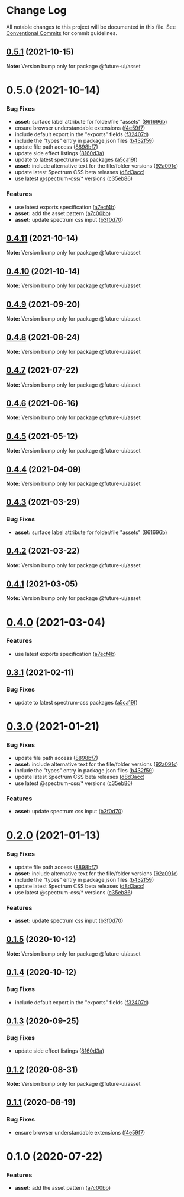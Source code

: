 # Change Log

All notable changes to this project will be documented in this file.
See [Conventional Commits](https://conventionalcommits.org) for commit guidelines.

## [0.5.1](https://github.com/adobe/spectrum-web-components/compare/@future-ui/asset@0.5.0...@future-ui/asset@0.5.1) (2021-10-15)

**Note:** Version bump only for package @future-ui/asset





# 0.5.0 (2021-10-14)


### Bug Fixes

* **asset:** surface label attribute for folder/file "assets" ([861696b](https://github.com/adobe/spectrum-web-components/commit/861696b354639841753418cf1c27fc319e970b04))
* ensure browser understandable extensions ([f4e59f7](https://github.com/adobe/spectrum-web-components/commit/f4e59f76f86369593810463c6406565e28ad97e9))
* include default export in the "exports" fields ([f32407d](https://github.com/adobe/spectrum-web-components/commit/f32407d7bbfd18e72c35b6f27740549e79957858))
* include the "types" entry in package.json files ([b432f59](https://github.com/adobe/spectrum-web-components/commit/b432f5982b3b79f80af12f6d0312cbe2285e608b))
* update file path access ([8898bf7](https://github.com/adobe/spectrum-web-components/commit/8898bf707e6e28abb78c92a0a0858d459e65347b))
* update side effect listings ([8160d3a](https://github.com/adobe/spectrum-web-components/commit/8160d3ab2c4f5ea11ac40897a5cf1fdaa357f4a8))
* update to latest spectrum-css packages ([a5ca19f](https://github.com/adobe/spectrum-web-components/commit/a5ca19f67d5b3f0951667c4441d4d977bf1e0937))
* **asset:** include alternative text for the file/folder versions ([92a091c](https://github.com/adobe/spectrum-web-components/commit/92a091c67b9f09eee820987c096f5dd1ce60df5b))
* update latest Spectrum CSS beta releases ([d8d3acc](https://github.com/adobe/spectrum-web-components/commit/d8d3acc86de31e58219db6ba2a9d045b83cbe103))
* use latest @spectrum-css/* versions ([c35eb86](https://github.com/adobe/spectrum-web-components/commit/c35eb86defd89a0c36b5ea186f6d40f20851b5e5))


### Features

* use latest exports specification ([a7ecf4b](https://github.com/adobe/spectrum-web-components/commit/a7ecf4b6da7996f36a8a89f62cc2384709497008))
* **asset:** add the asset pattern ([a7c00bb](https://github.com/adobe/spectrum-web-components/commit/a7c00bbd591587a13b8d941885a19047e3d1cae7))
* **asset:** update spectrum css input ([b3f0d70](https://github.com/adobe/spectrum-web-components/commit/b3f0d7045d1436ad0f8386faba09d185a7757df5))





## [0.4.11](https://github.com/adobe/spectrum-web-components/compare/@future-ui/asset@0.4.9...@future-ui/asset@0.4.11) (2021-10-14)

**Note:** Version bump only for package @future-ui/asset

## [0.4.10](https://github.com/adobe/spectrum-web-components/compare/@future-ui/asset@0.4.9...@future-ui/asset@0.4.10) (2021-10-14)

**Note:** Version bump only for package @future-ui/asset

## [0.4.9](https://github.com/adobe/spectrum-web-components/compare/@future-ui/asset@0.4.8...@future-ui/asset@0.4.9) (2021-09-20)

**Note:** Version bump only for package @future-ui/asset

## [0.4.8](https://github.com/adobe/spectrum-web-components/compare/@future-ui/asset@0.4.7...@future-ui/asset@0.4.8) (2021-08-24)

**Note:** Version bump only for package @future-ui/asset

## [0.4.7](https://github.com/adobe/spectrum-web-components/compare/@future-ui/asset@0.4.6...@future-ui/asset@0.4.7) (2021-07-22)

**Note:** Version bump only for package @future-ui/asset

## [0.4.6](https://github.com/adobe/spectrum-web-components/compare/@future-ui/asset@0.4.5...@future-ui/asset@0.4.6) (2021-06-16)

**Note:** Version bump only for package @future-ui/asset

## [0.4.5](https://github.com/adobe/spectrum-web-components/compare/@future-ui/asset@0.4.4...@future-ui/asset@0.4.5) (2021-05-12)

**Note:** Version bump only for package @future-ui/asset

## [0.4.4](https://github.com/adobe/spectrum-web-components/compare/@future-ui/asset@0.4.3...@future-ui/asset@0.4.4) (2021-04-09)

**Note:** Version bump only for package @future-ui/asset

## [0.4.3](https://github.com/adobe/spectrum-web-components/compare/@future-ui/asset@0.4.2...@future-ui/asset@0.4.3) (2021-03-29)

### Bug Fixes

-   **asset:** surface label attribute for folder/file "assets" ([861696b](https://github.com/adobe/spectrum-web-components/commit/861696b354639841753418cf1c27fc319e970b04))

## [0.4.2](https://github.com/adobe/spectrum-web-components/compare/@future-ui/asset@0.4.1...@future-ui/asset@0.4.2) (2021-03-22)

**Note:** Version bump only for package @future-ui/asset

## [0.4.1](https://github.com/adobe/spectrum-web-components/compare/@future-ui/asset@0.4.0...@future-ui/asset@0.4.1) (2021-03-05)

**Note:** Version bump only for package @future-ui/asset

# [0.4.0](https://github.com/adobe/spectrum-web-components/compare/@future-ui/asset@0.3.1...@future-ui/asset@0.4.0) (2021-03-04)

### Features

-   use latest exports specification ([a7ecf4b](https://github.com/adobe/spectrum-web-components/commit/a7ecf4b6da7996f36a8a89f62cc2384709497008))

## [0.3.1](https://github.com/adobe/spectrum-web-components/compare/@future-ui/asset@0.3.0...@future-ui/asset@0.3.1) (2021-02-11)

### Bug Fixes

-   update to latest spectrum-css packages ([a5ca19f](https://github.com/adobe/spectrum-web-components/commit/a5ca19f67d5b3f0951667c4441d4d977bf1e0937))

# [0.3.0](https://github.com/adobe/spectrum-web-components/compare/@future-ui/asset@0.1.5...@future-ui/asset@0.3.0) (2021-01-21)

### Bug Fixes

-   update file path access ([8898bf7](https://github.com/adobe/spectrum-web-components/commit/8898bf707e6e28abb78c92a0a0858d459e65347b))
-   **asset:** include alternative text for the file/folder versions ([92a091c](https://github.com/adobe/spectrum-web-components/commit/92a091c67b9f09eee820987c096f5dd1ce60df5b))
-   include the "types" entry in package.json files ([b432f59](https://github.com/adobe/spectrum-web-components/commit/b432f5982b3b79f80af12f6d0312cbe2285e608b))
-   update latest Spectrum CSS beta releases ([d8d3acc](https://github.com/adobe/spectrum-web-components/commit/d8d3acc86de31e58219db6ba2a9d045b83cbe103))
-   use latest @spectrum-css/\* versions ([c35eb86](https://github.com/adobe/spectrum-web-components/commit/c35eb86defd89a0c36b5ea186f6d40f20851b5e5))

### Features

-   **asset:** update spectrum css input ([b3f0d70](https://github.com/adobe/spectrum-web-components/commit/b3f0d7045d1436ad0f8386faba09d185a7757df5))

# [0.2.0](https://github.com/adobe/spectrum-web-components/compare/@future-ui/asset@0.1.5...@future-ui/asset@0.2.0) (2021-01-13)

### Bug Fixes

-   update file path access ([8898bf7](https://github.com/adobe/spectrum-web-components/commit/8898bf707e6e28abb78c92a0a0858d459e65347b))
-   **asset:** include alternative text for the file/folder versions ([92a091c](https://github.com/adobe/spectrum-web-components/commit/92a091c67b9f09eee820987c096f5dd1ce60df5b))
-   include the "types" entry in package.json files ([b432f59](https://github.com/adobe/spectrum-web-components/commit/b432f5982b3b79f80af12f6d0312cbe2285e608b))
-   update latest Spectrum CSS beta releases ([d8d3acc](https://github.com/adobe/spectrum-web-components/commit/d8d3acc86de31e58219db6ba2a9d045b83cbe103))
-   use latest @spectrum-css/\* versions ([c35eb86](https://github.com/adobe/spectrum-web-components/commit/c35eb86defd89a0c36b5ea186f6d40f20851b5e5))

### Features

-   **asset:** update spectrum css input ([b3f0d70](https://github.com/adobe/spectrum-web-components/commit/b3f0d7045d1436ad0f8386faba09d185a7757df5))

## [0.1.5](https://github.com/adobe/spectrum-web-components/compare/@future-ui/asset@0.1.4...@future-ui/asset@0.1.5) (2020-10-12)

**Note:** Version bump only for package @future-ui/asset

## [0.1.4](https://github.com/adobe/spectrum-web-components/compare/@future-ui/asset@0.1.3...@future-ui/asset@0.1.4) (2020-10-12)

### Bug Fixes

-   include default export in the "exports" fields ([f32407d](https://github.com/adobe/spectrum-web-components/commit/f32407d7bbfd18e72c35b6f27740549e79957858))

## [0.1.3](https://github.com/adobe/spectrum-web-components/compare/@future-ui/asset@0.1.2...@future-ui/asset@0.1.3) (2020-09-25)

### Bug Fixes

-   update side effect listings ([8160d3a](https://github.com/adobe/spectrum-web-components/commit/8160d3ab2c4f5ea11ac40897a5cf1fdaa357f4a8))

## [0.1.2](https://github.com/adobe/spectrum-web-components/compare/@future-ui/asset@0.1.1...@future-ui/asset@0.1.2) (2020-08-31)

**Note:** Version bump only for package @future-ui/asset

## [0.1.1](https://github.com/adobe/spectrum-web-components/compare/@future-ui/asset@0.1.0...@future-ui/asset@0.1.1) (2020-08-19)

### Bug Fixes

-   ensure browser understandable extensions ([f4e59f7](https://github.com/adobe/spectrum-web-components/commit/f4e59f76f86369593810463c6406565e28ad97e9))

# 0.1.0 (2020-07-22)

### Features

-   **asset:** add the asset pattern ([a7c00bb](https://github.com/adobe/spectrum-web-components/commit/a7c00bbd591587a13b8d941885a19047e3d1cae7))
